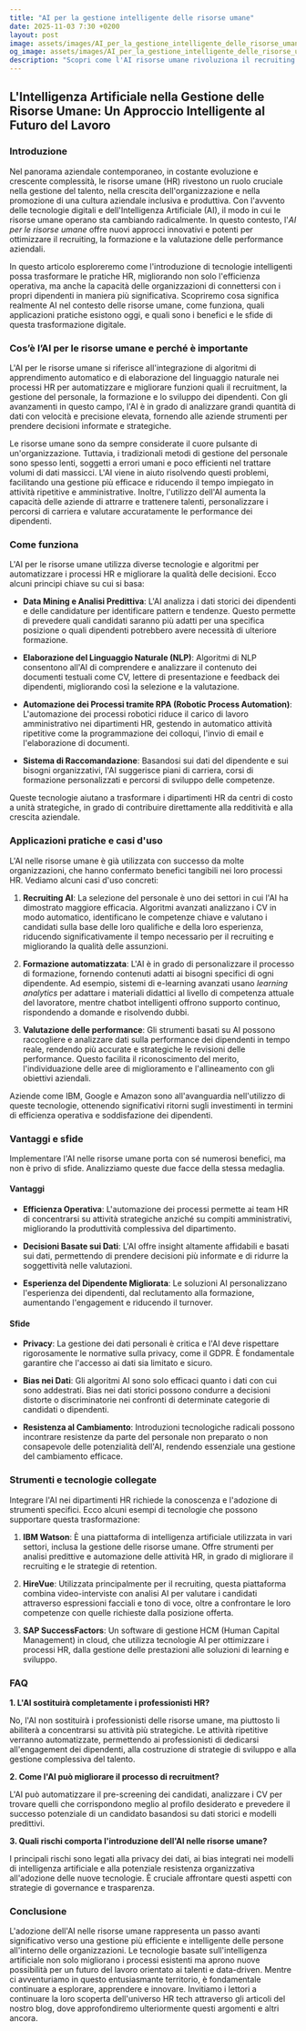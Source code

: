 ```yaml
---
title: "AI per la gestione intelligente delle risorse umane"
date: 2025-11-03 7:30 +0200
layout: post
image: assets/images/AI_per_la_gestione_intelligente_delle_risorse_umane.jpg
og_image: assets/images/AI_per_la_gestione_intelligente_delle_risorse_umane.jpg
description: "Scopri come l'AI risorse umane rivoluziona il recruiting e la valutazione performance, migliorando la formazione automatizzata nel mondo HR."
---
```


## L'Intelligenza Artificiale nella Gestione delle Risorse Umane: Un Approccio Intelligente al Futuro del Lavoro

### Introduzione

Nel panorama aziendale contemporaneo, in costante evoluzione e crescente complessità, le risorse umane (HR) rivestono un ruolo cruciale nella gestione del talento, nella crescita dell'organizzazione e nella promozione di una cultura aziendale inclusiva e produttiva. Con l'avvento delle tecnologie digitali e dell'Intelligenza Artificiale (AI), il modo in cui le risorse umane operano sta cambiando radicalmente. In questo contesto, l'*AI per le risorse umane* offre nuovi approcci innovativi e potenti per ottimizzare il recruiting, la formazione e la valutazione delle performance aziendali.

In questo articolo esploreremo come l'introduzione di tecnologie intelligenti possa trasformare le pratiche HR, migliorando non solo l'efficienza operativa, ma anche la capacità delle organizzazioni di connettersi con i propri dipendenti in maniera più significativa. Scopriremo cosa significa realmente AI nel contesto delle risorse umane, come funziona, quali applicazioni pratiche esistono oggi, e quali sono i benefici e le sfide di questa trasformazione digitale.

### Cos’è l’AI per le risorse umane e perché è importante

L'AI per le risorse umane si riferisce all'integrazione di algoritmi di apprendimento automatico e di elaborazione del linguaggio naturale nei processi HR per automatizzare e migliorare funzioni quali il recruitment, la gestione del personale, la formazione e lo sviluppo dei dipendenti. Con gli avanzamenti in questo campo, l'AI è in grado di analizzare grandi quantità di dati con velocità e precisione elevata, fornendo alle aziende strumenti per prendere decisioni informate e strategiche.

Le risorse umane sono da sempre considerate il cuore pulsante di un'organizzazione. Tuttavia, i tradizionali metodi di gestione del personale sono spesso lenti, soggetti a errori umani e poco efficienti nel trattare volumi di dati massicci. L'AI viene in aiuto risolvendo questi problemi, facilitando una gestione più efficace e riducendo il tempo impiegato in attività ripetitive e amministrative. Inoltre, l'utilizzo dell'AI aumenta la capacità delle aziende di attrarre e trattenere talenti, personalizzare i percorsi di carriera e valutare accuratamente le performance dei dipendenti.

### Come funziona

L'AI per le risorse umane utilizza diverse tecnologie e algoritmi per automatizzare i processi HR e migliorare la qualità delle decisioni. Ecco alcuni principi chiave su cui si basa:

- **Data Mining e Analisi Predittiva**: L'AI analizza i dati storici dei dipendenti e delle candidature per identificare pattern e tendenze. Questo permette di prevedere quali candidati saranno più adatti per una specifica posizione o quali dipendenti potrebbero avere necessità di ulteriore formazione.

- **Elaborazione del Linguaggio Naturale (NLP)**: Algoritmi di NLP consentono all'AI di comprendere e analizzare il contenuto dei documenti testuali come CV, lettere di presentazione e feedback dei dipendenti, migliorando così la selezione e la valutazione.

- **Automazione dei Processi tramite RPA (Robotic Process Automation)**: L'automazione dei processi robotici riduce il carico di lavoro amministrativo nei dipartimenti HR, gestendo in automatico attività ripetitive come la programmazione dei colloqui, l'invio di email e l'elaborazione di documenti.

- **Sistema di Raccomandazione**: Basandosi sui dati del dipendente e sui bisogni organizzativi, l'AI suggerisce piani di carriera, corsi di formazione personalizzati e percorsi di sviluppo delle competenze.

Queste tecnologie aiutano a trasformare i dipartimenti HR da centri di costo a unità strategiche, in grado di contribuire direttamente alla redditività e alla crescita aziendale.

### Applicazioni pratiche e casi d'uso

L'AI nelle risorse umane è già utilizzata con successo da molte organizzazioni, che hanno confermato benefici tangibili nei loro processi HR. Vediamo alcuni casi d'uso concreti:

1. **Recruiting AI**: La selezione del personale è uno dei settori in cui l'AI ha dimostrato maggiore efficacia. Algoritmi avanzati analizzano i CV in modo automatico, identificano le competenze chiave e valutano i candidati sulla base delle loro qualifiche e della loro esperienza, riducendo significativamente il tempo necessario per il recruiting e migliorando la qualità delle assunzioni.

2. **Formazione automatizzata**: L'AI è in grado di personalizzare il processo di formazione, fornendo contenuti adatti ai bisogni specifici di ogni dipendente. Ad esempio, sistemi di e-learning avanzati usano *learning analytics* per adattare i materiali didattici al livello di competenza attuale del lavoratore, mentre chatbot intelligenti offrono supporto continuo, rispondendo a domande e risolvendo dubbi.

3. **Valutazione delle performance**: Gli strumenti basati su AI possono raccogliere e analizzare dati sulla performance dei dipendenti in tempo reale, rendendo più accurate e strategiche le revisioni delle performance. Questo facilita il riconoscimento del merito, l'individuazione delle aree di miglioramento e l'allineamento con gli obiettivi aziendali.

Aziende come IBM, Google e Amazon sono all'avanguardia nell'utilizzo di queste tecnologie, ottenendo significativi ritorni sugli investimenti in termini di efficienza operativa e soddisfazione dei dipendenti.

### Vantaggi e sfide

Implementare l'AI nelle risorse umane porta con sé numerosi benefici, ma non è privo di sfide. Analizziamo queste due facce della stessa medaglia.

#### Vantaggi

- **Efficienza Operativa**: L'automazione dei processi permette ai team HR di concentrarsi su attività strategiche anziché su compiti amministrativi, migliorando la produttività complessiva del dipartimento.

- **Decisioni Basate sui Dati**: L'AI offre insight altamente affidabili e basati sui dati, permettendo di prendere decisioni più informate e di ridurre la soggettività nelle valutazioni.

- **Esperienza del Dipendente Migliorata**: Le soluzioni AI personalizzano l'esperienza dei dipendenti, dal reclutamento alla formazione, aumentando l'engagement e riducendo il turnover.

#### Sfide

- **Privacy**: La gestione dei dati personali è critica e l'AI deve rispettare rigorosamente le normative sulla privacy, come il GDPR. È fondamentale garantire che l'accesso ai dati sia limitato e sicuro.

- **Bias nei Dati**: Gli algoritmi AI sono solo efficaci quanto i dati con cui sono addestrati. Bias nei dati storici possono condurre a decisioni distorte o discriminatorie nei confronti di determinate categorie di candidati o dipendenti.

- **Resistenza al Cambiamento**: Introduzioni tecnologiche radicali possono incontrare resistenze da parte del personale non preparato o non consapevole delle potenzialità dell'AI, rendendo essenziale una gestione del cambiamento efficace.

### Strumenti e tecnologie collegate

Integrare l'AI nei dipartimenti HR richiede la conoscenza e l'adozione di strumenti specifici. Ecco alcuni esempi di tecnologie che possono supportare questa trasformazione:

1. **IBM Watson**: È una piattaforma di intelligenza artificiale utilizzata in vari settori, inclusa la gestione delle risorse umane. Offre strumenti per analisi predittive e automazione delle attività HR, in grado di migliorare il recruiting e le strategie di retention.

2. **HireVue**: Utilizzata principalmente per il recruiting, questa piattaforma combina video-interviste con analisi AI per valutare i candidati attraverso espressioni facciali e tono di voce, oltre a confrontare le loro competenze con quelle richieste dalla posizione offerta.

3. **SAP SuccessFactors**: Un software di gestione HCM (Human Capital Management) in cloud, che utilizza tecnologie AI per ottimizzare i processi HR, dalla gestione delle prestazioni alle soluzioni di learning e sviluppo.

### FAQ

**1. L'AI sostituirà completamente i professionisti HR?**

No, l'AI non sostituirà i professionisti delle risorse umane, ma piuttosto li abiliterà a concentrarsi su attività più strategiche. Le attività ripetitive verranno automatizzate, permettendo ai professionisti di dedicarsi all'engagement dei dipendenti, alla costruzione di strategie di sviluppo e alla gestione complessiva del talento.

**2. Come l'AI può migliorare il processo di recruitment?**

L'AI può automatizzare il pre-screening dei candidati, analizzare i CV per trovare quelli che corrispondono meglio al profilo desiderato e prevedere il successo potenziale di un candidato basandosi su dati storici e modelli predittivi.

**3. Quali rischi comporta l'introduzione dell'AI nelle risorse umane?**

I principali rischi sono legati alla privacy dei dati, ai bias integrati nei modelli di intelligenza artificiale e alla potenziale resistenza organizzativa all'adozione delle nuove tecnologie. È cruciale affrontare questi aspetti con strategie di governance e trasparenza.

### Conclusione

L'adozione dell'AI nelle risorse umane rappresenta un passo avanti significativo verso una gestione più efficiente e intelligente delle persone all'interno delle organizzazioni. Le tecnologie basate sull'intelligenza artificiale non solo migliorano i processi esistenti ma aprono nuove possibilità per un futuro del lavoro orientato ai talenti e data-driven. Mentre ci avventuriamo in questo entusiasmante territorio, è fondamentale continuare a esplorare, apprendere e innovare. Invitiamo i lettori a continuare la loro scoperta dell'universo HR tech attraverso gli articoli del nostro blog, dove approfondiremo ulteriormente questi argomenti e altri ancora.